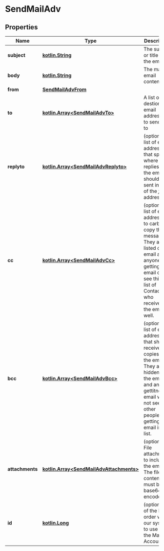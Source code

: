# SendMailAdv

## Properties
Name | Type | Description | Notes
------------ | ------------- | ------------- | -------------
**subject** | [**kotlin.String**](.md) | The subject or title of the email | 
**body** | [**kotlin.String**](.md) | The main email contents. | 
**from** | [**SendMailAdvFrom**](SendMailAdvFrom.md) |  | 
**to** | [**kotlin.Array&lt;SendMailAdvTo&gt;**](SendMailAdvTo.md) | A list of destionation email addresses to send this to | 
**replyto** | [**kotlin.Array&lt;SendMailAdvReplyto&gt;**](SendMailAdvReplyto.md) | (optional) A list of email addresses that specify where replies to the email should be sent instead of the _from_ address. |  [optional]
**cc** | [**kotlin.Array&lt;SendMailAdvCc&gt;**](SendMailAdvCc.md) | (optional) A list of email addresses to carbon copy this message to.  They are listed on the email and anyone getting the email can see this full list of Contacts who received the email as well. |  [optional]
**bcc** | [**kotlin.Array&lt;SendMailAdvBcc&gt;**](SendMailAdvBcc.md) | (optional) list of email addresses that should receive copies of the email.  They are hidden on the email and anyone gettitng the email would not see the other people getting the email in this list. |  [optional]
**attachments** | [**kotlin.Array&lt;SendMailAdvAttachments&gt;**](SendMailAdvAttachments.md) | (optional) File attachments to include in the email.  The file contents must be base64 encoded! |  [optional]
**id** | [**kotlin.Long**](.md) | (optional)  ID of the Mail order within our system to use as the Mail Account. |  [optional]
